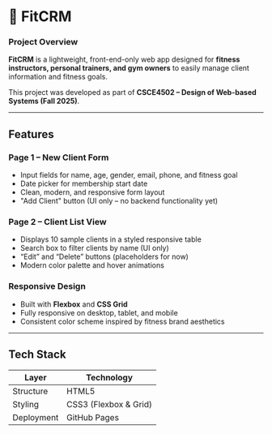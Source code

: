 # 💪 FitCRM 

### Project Overview
**FitCRM** is a lightweight, front-end-only web app designed for **fitness instructors, personal trainers, and gym owners** to easily manage client information and fitness goals.

This project was developed as part of **CSCE4502 – Design of Web-based Systems (Fall 2025)**.

---

## Features

###  Page 1 – New Client Form
- Input fields for name, age, gender, email, phone, and fitness goal  
- Date picker for membership start date  
- Clean, modern, and responsive form layout  
- "Add Client" button (UI only – no backend functionality yet)

### Page 2 – Client List View
- Displays 10 sample clients in a styled responsive table  
- Search box to filter clients by name (UI only)  
- “Edit” and “Delete” buttons (placeholders for now)  
- Modern color palette and hover animations

###  Responsive Design
- Built with **Flexbox** and **CSS Grid**
- Fully responsive on desktop, tablet, and mobile  
- Consistent color scheme inspired by fitness brand aesthetics  

---

##  Tech Stack

| Layer | Technology |
|-------|-------------|
| Structure | HTML5 |
| Styling | CSS3 (Flexbox & Grid) |
| Deployment | GitHub Pages |

```markdown
